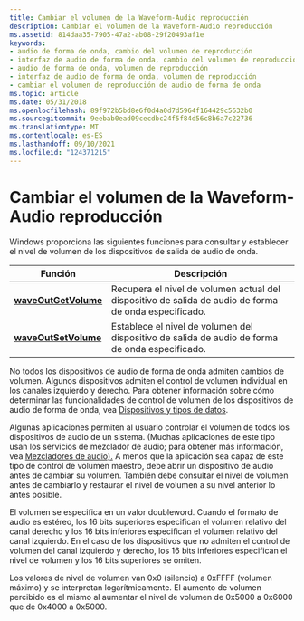 ```yaml
---
title: Cambiar el volumen de la Waveform-Audio reproducción
description: Cambiar el volumen de la Waveform-Audio reproducción
ms.assetid: 814daa35-7905-47a2-ab08-29f20493af1e
keywords:
- audio de forma de onda, cambio del volumen de reproducción
- interfaz de audio de forma de onda, cambio del volumen de reproducción
- audio de forma de onda, volumen de reproducción
- interfaz de audio de forma de onda, volumen de reproducción
- cambiar el volumen de reproducción de audio de forma de onda
ms.topic: article
ms.date: 05/31/2018
ms.openlocfilehash: 89f972b5bd8e6f0d4a0d7d5964f164429c5632b0
ms.sourcegitcommit: 9eebab0ead09cecdbc24f5f84d56c8b6a7c22736
ms.translationtype: MT
ms.contentlocale: es-ES
ms.lasthandoff: 09/10/2021
ms.locfileid: "124371215"
---
```

# <a name="changing-the-volume-of-waveform-audio-playback"></a>Cambiar el volumen de la Waveform-Audio reproducción

Windows proporciona las siguientes funciones para consultar y establecer el nivel de volumen de los dispositivos de salida de audio de onda.



| Función                                     | Descripción                                                                       |
|----------------------------------------------|-----------------------------------------------------------------------------------|
| [**waveOutGetVolume**](/windows/win32/api/mmeapi/nf-mmeapi-waveoutgetvolume) | Recupera el nivel de volumen actual del dispositivo de salida de audio de forma de onda especificado. |
| [**waveOutSetVolume**](/windows/win32/api/mmeapi/nf-mmeapi-waveoutsetvolume) | Establece el nivel de volumen del dispositivo de salida de audio de forma de onda especificado.              |



 

No todos los dispositivos de audio de forma de onda admiten cambios de volumen. Algunos dispositivos admiten el control de volumen individual en los canales izquierdo y derecho. Para obtener información sobre cómo determinar las funcionalidades de control de volumen de los dispositivos de audio de forma de onda, vea [Dispositivos y tipos de datos](devices-and-data-types.md).

Algunas aplicaciones permiten al usuario controlar el volumen de todos los dispositivos de audio de un sistema. (Muchas aplicaciones de este tipo usan los servicios de mezclador de audio; para obtener más información, vea [Mezcladores de audio).](audio-mixers.md) A menos que la aplicación sea capaz de este tipo de control de volumen maestro, debe abrir un dispositivo de audio antes de cambiar su volumen. También debe consultar el nivel de volumen antes de cambiarlo y restaurar el nivel de volumen a su nivel anterior lo antes posible.

El volumen se especifica en un valor doubleword. Cuando el formato de audio es estéreo, los 16 bits superiores especifican el volumen relativo del canal derecho y los 16 bits inferiores especifican el volumen relativo del canal izquierdo. En el caso de los dispositivos que no admiten el control de volumen del canal izquierdo y derecho, los 16 bits inferiores especifican el nivel de volumen y los 16 bits superiores se omiten.

Los valores de nivel de volumen van 0x0 (silencio) a 0xFFFF (volumen máximo) y se interpretan logarítmicamente. El aumento de volumen percibido es el mismo al aumentar el nivel de volumen de 0x5000 a 0x6000 que de 0x4000 a 0x5000.

 

 